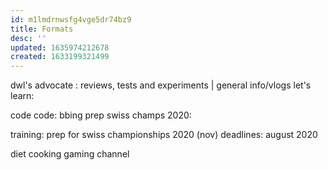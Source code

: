 ```yaml
---
id: m1lmdrnwsfg4vge5dr74bz9
title: Formats
desc: ''
updated: 1635974212678
created: 1633199321499
---
```



dwl's advocate : reviews, tests and experiments | general info/vlogs
let's learn:

code code:
bbing prep swiss champs 2020:

training: prep for swiss championships 2020 (nov)
deadlines: august 2020

diet
cooking
gaming channel
